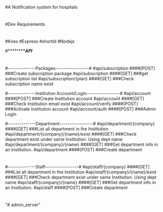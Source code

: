 #A Notification system for hospitals
#
#
#Dev Requirements
#
#Knex
#Express
#shortId
#Nodejs


#*****************************API*********************
#
#--------------Packages-----------------#
#api/subscription  ####[POST] ###Create subscription package
#api/subscription  ####[GET] ###get subscription list
#api/subscription/{plan}  ####[GET] ###Check subscription name exist

#--------------Institution Account/Login-----------------#
#api/account  ####[POST] ###Create Institution account
#api/account  ####[GET] ###Check Institution email exist
#api/account/verify  ####[POST] ###Activate Institution account
#api/account/auth  ####[POST] ###Admin Login

#--------------Department-----------------#
#api/department/{company}  ####[GET] ###List all department in the Institution
#api/department/{company}/{name}/exist  ####[GET] ###Check department exist under same Institution. Using dept name
#api/department/{company}/{name}  ####[GET] ###Get department info in an Institution.
#api/department  ####[POST] ###Create department
#
#--------------Staff-----------------#
#api/staff/{company}  ####[GET] ###List all department in the Institution
#api/staff/{company}/{name}/exist  ####[GET] ###Check department exist under same Institution. Using dept name
#api/staff/{company}/{name}  ####[GET] ###Get department info in an Institution.
#api/staff  ####[POST] ###Create department
#


"# admin_server" 
